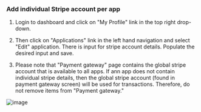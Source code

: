 ### Add individual Stripe account per app

1. Login to dashboard and click on "My Profile" link in the top right drop-down.

2. Then click on "Applications" link in the left hand navigation and select "Edit" application. There is input for stripe account details. Populate the desired input and save.

3. Please note that "Payment gateway" page contains the global stripe account that is available to all apps. If ann app does not contain individual stripe details, then the global stripe account (found in payment gateway screen) will be used for transactions. Therefore, do not remove items from "Payment gateway."

![image](https://cloud.githubusercontent.com/assets/842068/12279519/a0793222-b955-11e5-9e9e-eaec3dd3b020.png)

